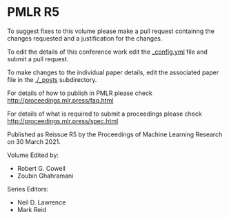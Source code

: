 # PMLR R5

To suggest fixes to this volume please make a pull request containng the changes requested and a justification for the changes.

To edit the details of this conference work edit the [_config.yml](./_config.yml) file and submit a pull request.

To make changes to the individual paper details, edit the associated paper file in the [./_posts](./_posts) subdirectory.

For details of how to publish in PMLR please check http://proceedings.mlr.press/faq.html

For details of what is required to submit a proceedings please check http://proceedings.mlr.press/spec.html



Published as Reissue R5 by the Proceedings of Machine Learning Research on 30 March 2021.

Volume Edited by:
  * Robert G. Cowell
  * Zoubin Ghahramani

Series Editors:
  * Neil D. Lawrence
  * Mark Reid
